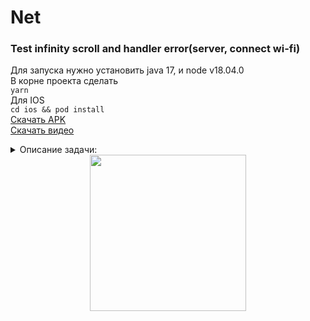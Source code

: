 # Net

### Test infinity scroll and handler error(server, connect wi-fi)

Для запуска нужно установить java 17, и node v18.04.0  
В корне проекта сделать  
`yarn`  
Для IOS  
`cd ios && pod install`  
[Скачать APK](https://disk.yandex.com/d/W9-gUmcK4_4R7g)  
[Скачать видео](https://res.cloudinary.com/dywhqlfx7/video/upload/v1703664008/test/w_250.mp4)

<details>
  <summary>Описание задачи:</summary>
  
 Разработать мобильное приложение на базе React Native, используя TypeScript, MobX и Axios, которое будет отображать фотографии из внешнего ресурса, например Unsplash или аналогичного с использованием REST API.

Функциональность приложения:

1. Главный экран. Отображение списка фотографий из внешнего ресурса в виде сетки.
2. Пагинация: загрузка следующей страницы фотографий при скролле.
3. Просмотр фотографии. При нажатии на фотографию на главном экране открывается экран просмотра фотографии в максимальном размере.
4. Обновление списка. Добавьте функцию обновления списка фотографий путем свайпа вверх.
5. Обработка ошибок. Обработка возможных ошибок при загрузке данных (например, отсутствие интернет-соединения или недоступность API).

Требования:

1. Используйте React Native для разработки мобильного приложения.
2. Используйте TypeScript для типизации данных и компонентов.
3. Используйте MobX или другой State Manager для управления состоянием приложения (не исключено использование хуков, если понадобятся).
4. Используйте Axios для выполнения HTTP-запросов к внешнему API.
5. Предоставьте инструкции по запуску приложения.
6. Приложение должно быть кросс-платформенным и хорошо работать на Android и iOS.
7. Не используйте Expo.

</details>

<div id="header" align="center">
  <img src="https://res.cloudinary.com/dywhqlfx7/image/upload/v1703664000/test/250.gif" width="250"/>
</div>

